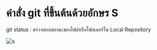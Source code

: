 # คำสั่ง git ที่ขึ้นต้นด้วยอักษร S
git status : ตรวจสอบสถานะของไฟล์หรือโฟลเดอร์ใน Local Repository

![s](https://github.com/Siriratda/Git-A-Z-Mission_65030240/assets/144195995/bd486f5f-7411-4ac0-92ef-0861a5fd3e76)

